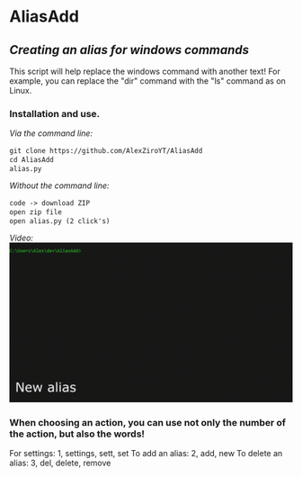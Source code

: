 # AliasAdd
## _Creating an alias for windows commands_
This script will help replace the windows command with another text!
For example, you can replace the "dir" command with the "ls" command as on Linux.
### Installation and use.
_Via the command line:_
```
git clone https://github.com/AlexZiroYT/AliasAdd
cd AliasAdd
alias.py
```
_Without the command line:_
```
code -> download ZIP
open zip file
open alias.py (2 click's)
```
_Video:_
![alt text](https://raw.githubusercontent.com/AlexZiroYT/AliasAdd/master/alias.gif)

### When choosing an action, you can use not only the number of the action, but also the words!

For settings: 1, settings, sett, set
To add an alias: 2, add, new
To delete an alias: 3, del, delete, remove
